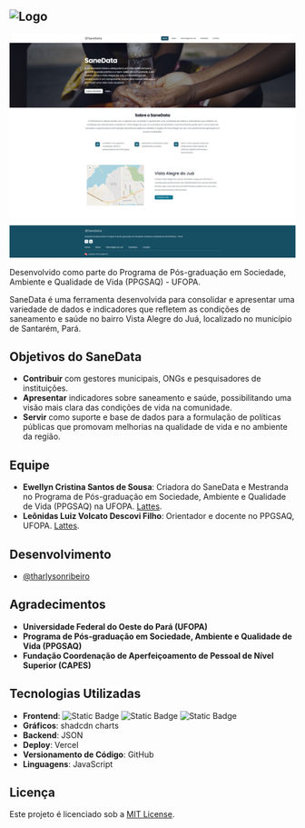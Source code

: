 ![Logo](https://sane-data.vercel.app/assets/logo-sane-data-w.svg)
---

<p align="center">
<img width="750" src="screen-home.png"/>
</p>

Desenvolvido como parte do Programa de Pós-graduação em Sociedade, Ambiente e Qualidade de Vida (PPGSAQ) - UFOPA.

SaneData é uma ferramenta desenvolvida para consolidar e apresentar uma variedade de dados e indicadores que refletem as condições de saneamento e saúde no bairro Vista Alegre do Juá, localizado no município de Santarém, Pará.

## Objetivos do SaneData

- **Contribuir** com gestores municipais, ONGs e pesquisadores de instituições.
- **Apresentar** indicadores sobre saneamento e saúde, possibilitando uma visão mais clara das condições de vida na comunidade.
- **Servir** como suporte e base de dados para a formulação de políticas públicas que promovam melhorias na qualidade de vida e no ambiente da região.

## Equipe

- **Ewellyn Cristina Santos de Sousa**: Criadora do SaneData e Mestranda no Programa de Pós-graduação em Sociedade, Ambiente e Qualidade de Vida (PPGSAQ) na UFOPA. [Lattes](http://lattes.cnpq.br/).
- **Leônidas Luiz Volcato Descovi Filho**: Orientador e docente no PPGSAQ, UFOPA. [Lattes](http://lattes.cnpq.br/).

## Desenvolvimento

- [@tharlysonribeiro](https://www.github.com/tharlysonribeiro)

## Agradecimentos

- **Universidade Federal do Oeste do Pará (UFOPA)**  
- **Programa de Pós-graduação em Sociedade, Ambiente e Qualidade de Vida (PPGSAQ)**  
- **Fundação Coordenação de Aperfeiçoamento de Pessoal de Nível Superior (CAPES)**  

## Tecnologias Utilizadas

- **Frontend**: ![Static Badge](https://img.shields.io/badge/react-f2f2f2?style=for-the-badge&logo=react) ![Static Badge](https://img.shields.io/badge/vite-f2f2f2?style=for-the-badge&logo=vite) ![Static Badge](https://img.shields.io/badge/tailwind-f2f2f2?style=for-the-badge&logo=tailwindC)
- **Gráficos**: shadcdn charts
- **Backend**: JSON
- **Deploy**: Vercel
- **Versionamento de Código**: GitHub
- **Linguagens**: JavaScript


## Licença

Este projeto é licenciado sob a [MIT License](LICENSE).
